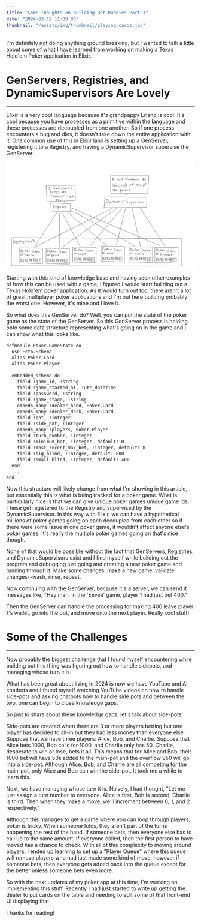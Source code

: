 ```yaml
---
title: "Some Thoughts on Building Bet Buddies Part 1"
date: "2024-03-19 11:00:00"
thumbnail: "/assets/img/thumbnail/playing-cards.jpg"
---
```


I'm definitely not doing anything ground breaking, but I wanted to talk a little about some of what I have learned from working on making a Texas Hold'em Poker application in Elixir.

# GenServers, Registries, and DynamicSupervisors Are Lovely
---
Elixir is a very cool language because it's grandpappy Erlang is cool. It's cool because you have processes as a primitive within the language and these processes are decoupled from one another. So if one process encounters a bug and dies, it doesn't take down the entire application with it. One common use of this in Elixir land is setting up a GenServer, registering it to a Registry, and having a DynamicSupervisor supervise the GenServer.

<img src="/assets/img/building-a-poker-app-part1/genservers_registry_and_dynamic_supervisors.png"/>

Starting with this kind of knowledge base and having seen other examples of how this can be used with a game, I figured I would start building out a Texas Hold'em poker application. As it would turn out too, there aren't a lot of great multiplayer poker applications and I'm out here building probably the worst one. However, it's mine and I love it.

So what does this GenServer do? Well, you can put the state of the poker game as the state of the GenServer. So this GenServer process is holding onto some data structure representing what's going on in the game and I can show what this looks like.

```
defmodule Poker.GameState do
  use Ecto.Schema
  alias Poker.Card
  alias Poker.Player

  embedded_schema do
    field :game_id, :string
    field :game_started_at, :utc_datetime
    field :password, :string
    field :game_stage, :string
    embeds_many :dealer_hand, Poker.Card
    embeds_many :dealer_deck, Poker.Card
    field :pot, :integer
    field :side_pot, :integer
    embeds_many :players, Poker.Player
    field :turn_number, :integer
    field :minimum_bet, :integer, default: 0
    field :most_recent_max_bet, :integer, default: 0
    field :big_blind, :integer, default: 800
    field :small_blind, :integer, default: 400
  end
  ...
end
```

Now this structure will likely change from what I'm showing in this article, but essentially this is what is being tracked for a poker game. What is particularly nice is that we can give unique poker games unique game ids. These get registered to the Registry and supervised by the DynamicSupervisor. In this way with Elixir, we can have a hypothetical millions of poker games going on each decoupled from each other so if there were some issue in one poker game, it wouldn't affect anyone else's poker games. It's really the multiple poker games going on that's nice though.

None of that would be possible without the fact that GenServers, Registries, and DynamicSupervisors exist and I find myself while building out the program and debugging just going and creating a new poker game and running through it. Make some changes, make a new game, validate changes--wash, rinse, repeat.

Now continuing with the GenServer, because it's a server, we can send it messages like, "Hey man, in the 'Eevee' game, player 1 had just bet 400."

Then the GenServer can handle the processing for making 400 leave player 1's wallet, go into the pot, and move onto the next player. Really cool stuff!

# Some of the Challenges
---
Now probably the biggest challenge that I found myself encountering while building out this thing was figuring out how to handle sidepots, and managing whose turn it is. 

What has been great about living in 2024 is now we have YouTube and AI chatbots and I found myself watching YouTube videos on how to handle side-pots and asking chatbots how to handle side pots and between the two, one can begin to close knowledge gaps.

So just to share about these knowledge gaps, let's talk about side-pots.

Side-pots are created when there are 3 or more players betting but one player has decided to all-in but they had less money than everyone else. Suppose that we have three players: Alice, Bob, and Charlie. Suppose that Alice bets 1000, Bob calls for 1000, and Charlie only has 50. Charlie, desperate to win or lose, bets it all. This means that for Alice and Bob, their 1000 bet will have 50s added to the main-pot and the overflow 950 will go into a side-pot. Although Alice, Bob, and Charlie are all competing for the main-pot, only Alice and Bob can win the side-pot. It took me a while to learn this.

Next, we have managing whose turn it is. Naively, I had thought, "Let me just assign a turn number to everyone. Alice is first, Bob is second, Charlie is third. Then when they make a move, we'll increment between 0, 1, and 2 respectively."

Although this manages to get a game where you can loop through players, poker is tricky. When someone folds, they aren't part of the turns happening the rest of the hand. If someone bets, then everyone else has to call up to the same amount. If everyone called, then the first person to have moved has a chance to check. With all of this complexity to moving around players, I ended up learning to set up a "Player Queue" where this queue will remove players who had just made some kind of move, however if someone bets, then everyone gets added back into the queue except for the better unless someone bets even more.

So with the next updates of my poker app at this time, I'm working on implementing this stuff. Recently I had just started to write up getting the dealer to put cards on the table and needing to edit some of that front-end UI displaying that.

Thanks for reading!
